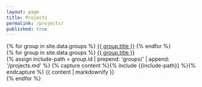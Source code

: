 ```yaml
---
layout: page
title: Projects
permalink: /projects/
published: true
---
```


<div class="vertical-tabs-container">
  <div class="vertical-tabs">
    {% for group in site.data.groups %}
    <a href="javascript:void(0)" id="{{ group.id }}-tab" class="js-vertical-tab vertical-tab" rel="{{ group.id }}">{{ group.title }}</a>
    {% endfor %}
  </div>

  <div class="vertical-tab-content-container">
    {% for group in site.data.groups %}
    <a href="" class="js-vertical-tab-accordion-heading vertical-tab-accordion-heading" rel="{{ group.id }}">{{ group.title }}</a>
    <div id="{{ group.id }}-content" class="js-vertical-tab-content vertical-tab-content">
      {% assign include-path = group.id | prepend: 'groups/' | append: '/projects.md' %}
      {% capture content %}{% include {{include-path}} %}{% endcapture %}
      {{ content | markdownify }}
    </div>
    {% endfor %}
  </div>
</div>
